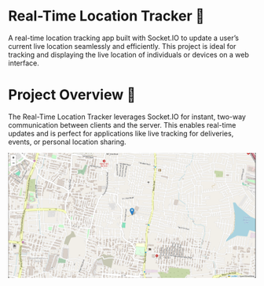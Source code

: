 # Real-Time Location Tracker 📍

A real-time location tracking app built with Socket.IO to update a user’s current live location seamlessly and efficiently. This project is ideal for tracking and displaying the live location of individuals or devices on a web interface.

# Project Overview 🚀
 
The Real-Time Location Tracker leverages Socket.IO for instant, two-way communication between clients and the server. This enables real-time updates and is perfect for applications like live tracking for deliveries, events, or personal location sharing.

![output1](./img/1.png)


